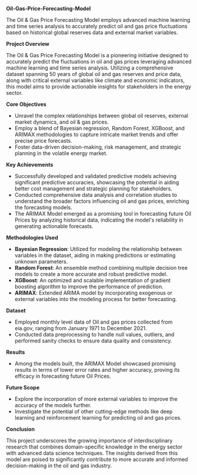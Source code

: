 **Oil-Gas-Price-Forecasting-Model**

The Oil &amp; Gas Price Forecasting Model employs advanced machine learning and time series analysis to accurately predict oil and gas price fluctuations based on historical global reserves data and external market variables. 

**Project Overview**

The Oil & Gas Price Forecasting Model is a pioneering initiative designed to accurately predict the fluctuations in oil and gas prices leveraging advanced machine learning and time series analysis. Utilizing a comprehensive dataset spanning 50 years of global oil and gas reserves and price data, along with critical external variables like climate and economic indicators, this model aims to provide actionable insights for stakeholders in the energy sector. 

**Core Objectives**
- Unravel the complex relationships between global oil reserves, external market dynamics, and oil & gas prices.
- Employ a blend of Bayesian regression, Random Forest, XGBoost, and ARIMAX methodologies to capture intricate market trends and offer precise price forecasts.
- Foster data-driven decision-making, risk management, and strategic planning in the volatile energy market.

**Key Achievements**
- Successfully developed and validated predictive models achieving significant predictive accuracies, showcasing the potential in aiding better cost management and strategic planning for stakeholders.
- Conducted comprehensive data analysis and correlation studies to understand the broader factors influencing oil and gas prices, enriching the forecasting models.
- The ARIMAX Model emerged as a promising tool in forecasting future Oil Prices by analyzing historical data, indicating the model's reliability in generating actionable forecasts.

**Methodologies Used**
- **Bayesian Regression**: Utilized for modeling the relationship between variables in the dataset, aiding in making predictions or estimating unknown parameters.
- **Random Forest**: An ensemble method combining multiple decision tree models to create a more accurate and robust predictive model.
- **XGBoost**: An optimized and scalable implementation of gradient boosting algorithm to improve the performance of prediction.
- **ARIMAX**: Extended ARIMA model by incorporating exogenous or external variables into the modeling process for better forecasting.

**Dataset**
- Employed monthly level data of Oil and gas prices collected from eia.gov, ranging from January 1971 to December 2021.
- Conducted data preprocessing to handle null values, outliers, and performed sanity checks to ensure data quality and consistency.

**Results**
- Among the models built, the ARIMAX Model showcased promising results in terms of lower error rates and higher accuracy, proving its efficacy in forecasting future Oil Prices.

**Future Scope**
- Explore the incorporation of more external variables to improve the accuracy of the models further.
- Investigate the potential of other cutting-edge methods like deep learning and reinforcement learning for predicting oil and gas prices.

**Conclusion**

This project underscores the growing importance of interdisciplinary research that combines domain-specific knowledge in the energy sector with advanced data science techniques. The insights derived from this model are poised to significantly contribute to more accurate and informed decision-making in the oil and gas industry.
